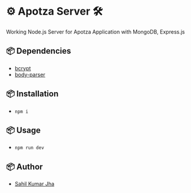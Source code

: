 # ⚙️ Apotza Server 🛠️


Working Node.js Server for Apotza Application with MongoDB, Express.js

## 📦 Dependencies

- [bcrypt](https://www.npmjs.com/package/bcrypt)
- [body-parser](https://www.npmjs.com/package/body-parser)

## 📦 Installation

- `npm i`

## 📦 Usage

- `npm run dev`

## 📦 Author

- [Sahil Kumar Jha](https://github.com/sahilkumarjha)
